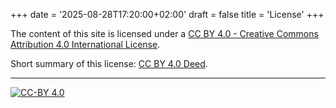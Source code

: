 +++
date = '2025-08-28T17:20:00+02:00'
draft = false
title = 'License'
+++


The content of this site is licensed under a
[CC BY 4.0 - Creative Commons Attribution 4.0 International License](https://creativecommons.org/licenses/by/4.0/legalcode).

Short summary of this license:
[CC BY 4.0 Deed](https://creativecommons.org/licenses/by/4.0/deed).

---

[![CC-BY 4.0](../../../images/cc-by_88x31.png)](https://creativecommons.org/licenses/by/4.0/)
